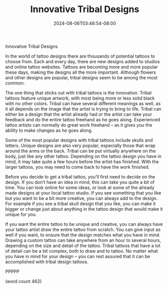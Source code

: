 ﻿---
title: "Innovative Tribal Designs"
date: 2024-08-06T03:46:54-08:00
description: "Tattoos Tips for Web Success"
featured_image: "/images/Tattoos.jpg"
tags: ["Tattoos"]
---

Innovative Tribal Designs

In the world of tattoo designs there are thousands of potential tattoos to choose from.  Each and every day, there are new designs added to studios and online tattoo websites.  Tattoos are becoming more and more popular these days, making the designs all the more important.  Although flowers and other designs are popular, tribal designs seem to be among the most common.

The one thing that sticks out with tribal tattoos is the innovation. Tribal tattoos feature unique artwork, with most being more or less solid black with no other colors.  Tribal can have several different meanings as well, as it all depends on the image that the artist is trying to bring to life.  Tribal can either be a design that the artist already had or the artist can take your feedback and do the entire tattoo freehand as he goes along.  Experienced tattoo artists can normally do great work freehand – as it gives you the ability to make changes as he goes along.

Some of the most popular designs with tribal tattoos include skulls and letters.  Unique designs are also very popular, especially those that wrap around the arms or the back.  Tribal can be put virtually anywhere on the body, just like any other tattoo.  Depending on the tattoo design you have in mind, it may take quite a few hours before the artist has finished.  With the larger tattoos, you may need to come back to have the work finished.

Before you decide to get a tribal tattoo, you’ll first need to decide on the design.  If you don’t have an idea in mind, this can take you quite a bit of time.  You can look online for some ideas, or look at some of the already made designs at your local tattoo studio.  If you see something that you like but you want to be a bit more creative, you can always add to the design.  For example if you see a tribal skull design that you like, you can make it bigger or change just about anything in the tattoo design that would make it unique for you.

If you want the entire tattoo to be unique and creative, you can always have your tattoo artist draw the entire tattoo from scratch.  You can give input as well if you want, to ensure that the design matches what you have in mind.  Drawing a custom tattoo can take anywhere from an hour to several hours, depending on the size and detail of the tattoo.  Tribal tattoos that have a lot of detail can be a bit complex, both to draw and to tattoo.  No matter what you have in mind for your design – you can rest assured that it can be accomplished with tribal design tattoos.

PPPPP

(word count 462)
